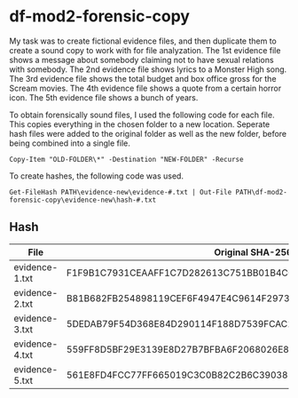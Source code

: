 # df-mod2-forensic-copy

My task was to create fictional evidence files, and then duplicate them to create a sound copy to work with for file analyzation. The 1st evidence file shows a message about somebody claiming not to have sexual relations with somebody. The 2nd evidence file shows lyrics to a Monster High song. The 3rd evidence file shows the total budget and box office gross for the Scream movies. The 4th evidence file shows a quote from a certain horror icon. The 5th evidence file shows a bunch of years.

To obtain forensically sound files, I used the following code for each file. This copies everything in the chosen folder to a new location. Seperate hash files were added to the original folder as well as the new folder, before being combined into a single file.

```
Copy-Item "OLD-FOLDER\*" -Destination "NEW-FOLDER" -Recurse
```

To create hashes, the following code was used.

```
Get-FileHash PATH\evidence-new\evidence-#.txt | Out-File PATH\df-mod2-forensic-copy\evidence-new\hash-#.txt
```

## Hash

| File           | Original SHA-256                                                 | New SHA 256                                                      | Match? |
|----------------|------------------------------------------------------------------|------------------------------------------------------------------|--------|
| evidence-1.txt | F1F9B1C7931CEAAFF1C7D282613C751BB01B4CC02BF736A08D1611A7E02B9624 | F1F9B1C7931CEAAFF1C7D282613C751BB01B4CC02BF736A08D1611A7E02B9624 | Yes    |
| evidence-2.txt | B81B682FB254898119CEF6F4947E4C9614F29733488D37618BF6633C5AE46D32 | B81B682FB254898119CEF6F4947E4C9614F29733488D37618BF6633C5AE46D32 | Yes    |
| evidence-3.txt | 5DEDAB79F54D368E84D290114F188D7539FCAC1801077C712F6776BBFA51F52E | 5DEDAB79F54D368E84D290114F188D7539FCAC1801077C712F6776BBFA51F52E | Yes    |
| evidence-4.txt | 559FF8D5BF29E3139E8D27B7BFBA6F2068026E8AE634480B759233726CC9F250 | 559FF8D5BF29E3139E8D27B7BFBA6F2068026E8AE634480B759233726CC9F250 | Yes    |
| evidence-5.txt | 561E8FD4FCC77FF665019C3C0B82C2B6C390381F13D2D3748AEC6DBB05B291CF | 561E8FD4FCC77FF665019C3C0B82C2B6C390381F13D2D3748AEC6DBB05B291CF | Yes    |
